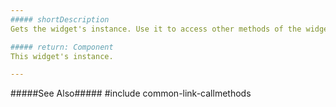 ```yaml
---
##### shortDescription
Gets the widget's instance. Use it to access other methods of the widget.

##### return: Component
This widget's instance.

---
```

#####See Also#####
#include common-link-callmethods
